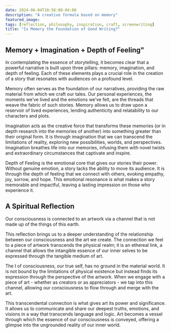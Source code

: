 ```yaml
---
date: 2024-06-04T10:58:08-04:00
description: "A creative formula based on memory"
featured_image:
tags: [reflection, philosophy, inspiration, craft, screenwriting]
title: "Is Memory the Foundation of Good Writing?"
---
```

## Memory + Imagination + Depth of Feeling"

In contemplating the essence of storytelling, it becomes clear that a powerful narrative is built upon three pillars: memory, imagination, and depth of feeling. Each of these elements plays a crucial role in the creation of a story that resonates with audiences on a profound level.

Memory often serves as the foundation of our narratives, providing the raw material from which we craft our tales. Our personal experiences, the moments we’ve lived and the emotions we’ve felt, are the threads that weave the fabric of such stories. Memory allows us to draw upon a reservoir of lived experiences, lending authenticity and relatability to our characters and plots.

Imagination acts as the creative force that transforms these memories (or in depth research into the memories of another) into something greater than their original form. It is through imagination that we can transcend the limitations of reality, exploring new possibilities, worlds, and perspectives. Imagination breathes life into our memories, infusing them with novel twists and extraordinary circumstances that captivate and inspire.

Depth of Feeling is the emotional core that gives our stories their power. Without genuine emotion, a story lacks the ability to move its audience. It is through the depth of feeling that we connect with others, evoking empathy, joy, sorrow, and hope. This emotional resonance is what makes a story memorable and impactful, leaving a lasting impression on those who experience it.

## A Spiritual Reflection

Our consciousness is connected to an artwork via a channel that is not made up of the things of this earth.

This reflection brings us to a deeper understanding of the relationship between our consciousness and the art we create. The connection we feel to a piece of artwork transcends the physical realm; it is an ethereal link, a channel that allows the intangible essence of our inner selves to be expressed through the tangible medium of art.

The I of consciousness, our true self, has no ground in the material world. It is not bound by the limitations of physical existence but instead finds its expression through the perspective of the artwork. When we engage with a piece of art - whether as creators or as appreciators - we tap into this channel, allowing our consciousness to flow through and merge with the art.

This transcendental connection is what gives art its power and significance. It allows us to communicate and share our deepest truths, emotions, and visions in a way that transcends language and logic. Art becomes a vessel through which the essence of our consciousness is conveyed, offering a glimpse into the ungrounded reality of our inner world.
